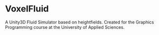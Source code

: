 # VoxelFluid

A Unity3D Fluid Simulator based on heightfields. Created for the Graphics Programming course at the University of Applied Sciences.
